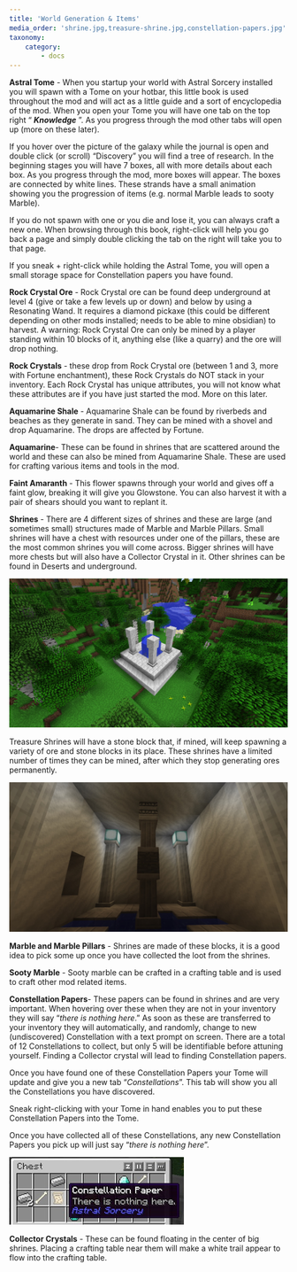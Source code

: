 ```yaml
---
title: 'World Generation & Items'
media_order: 'shrine.jpg,treasure-shrine.jpg,constellation-papers.jpg'
taxonomy:
    category:
        - docs
---
```


**Astral Tome** - When you startup your world with Astral Sorcery installed you will spawn with a Tome on your hotbar, this little book is used throughout the mod and will act as a little guide and a sort of encyclopedia of the mod. When you open your Tome you will have one tab on the top right “ **_Knowledge_** ”. As you progress through the mod other tabs will open up (more on these later).     

If you hover over the picture of the galaxy while the journal is open and double click (or scroll) “Discovery” you will find a tree of research. In the beginning stages you will have 7 boxes, all with more details about each box. As you progress through the mod, more boxes will appear. The boxes are connected by white lines. These strands have a small animation showing you the progression of items (e.g. normal Marble leads to sooty Marble).

If you do not spawn with one or you die and lose it, you can always craft a new one. When browsing through this book, right-click will help you go back a page and simply double clicking the tab on the right will take you to that page.

If you sneak + right-click while holding the Astral Tome, you will open a small storage space for Constellation papers you have found.

**Rock Crystal Ore** - Rock Crystal ore can be found deep underground at level 4 (give or take a few levels up or down) and below by using a Resonating Wand. It requires a diamond pickaxe (this could be different depending on other mods installed; needs to be able to mine obsidian) to harvest. A warning: Rock Crystal Ore can only be mined by a player standing within 10 blocks of it, anything else (like a quarry) and the ore will drop nothing.

**Rock Crystals** - these drop from Rock Crystal ore (between 1 and 3, more with Fortune enchantment), these Rock Crystals do NOT stack in your inventory. Each Rock Crystal has unique attributes, you will not know what these attributes are if you have just started the mod. More on this later.

**Aquamarine Shale** - Aquamarine Shale can be found by riverbeds and beaches as they generate in sand. They can be mined with a shovel and drop Aquamarine. The drops are affected by Fortune.

**Aquamarine**- These can be found in shrines that are scattered around the world and these can also be mined from Aquamarine Shale. These are used for crafting various items and tools in the mod.

**Faint Amaranth** - This flower spawns through your world and gives off a faint glow, breaking it will give you Glowstone. You can also harvest it with a pair of shears should you want to replant it.

**Shrines** - There are 4 different sizes of shrines and these are large (and sometimes small) structures made of Marble and Marble Pillars. Small shrines will have a chest with resources under one of the pillars, these are the most common shrines you will come across. Bigger shrines will have more chests but will also have a Collector Crystal in it. Other shrines can be found in Deserts and underground.

![A very common type of Shrine](shrine.jpg)

Treasure Shrines will have a stone block that, if mined, will keep spawning a variety of ore and stone blocks in its place. These shrines have a limited number of times they can be mined, after which they stop generating ores permanently.

![An underground treasure Shrine](treasure-shrine.jpg)

**Marble and Marble Pillars** - Shrines are made of these blocks, it is a good idea to pick some up once you have collected the loot from the shrines.

**Sooty Marble** - Sooty marble can be crafted in a crafting table and is used to craft other mod related items.

**Constellation Papers**- These papers can be found in shrines and are very important. When hovering over these when they are not in your inventory they will say “_there is nothing here_.”  As soon as these are transferred to your inventory they will automatically, and randomly, change to new (undiscovered) Constellation with a text prompt on screen. There are a total of 12 Constellations to collect, but only 5 will be identifiable before attuning yourself. Finding a Collector crystal will lead to finding Constellation papers.

Once you have found one of these Constellation Papers your Tome will update and give you a new tab “*Constellations*”. This tab will show you all the Constellations you have discovered.

Sneak right-clicking with your Tome in hand enables you to put these Constellation Papers into the Tome.

Once you have collected all of these Constellations, any new Constellation Papers you pick up will just say “*there is nothing here*”.

![](constellation-papers.jpg)

**Collector Crystals** - These can be found floating in the center of big shrines. Placing a crafting table near them will make a white trail appear to flow into the crafting table.
